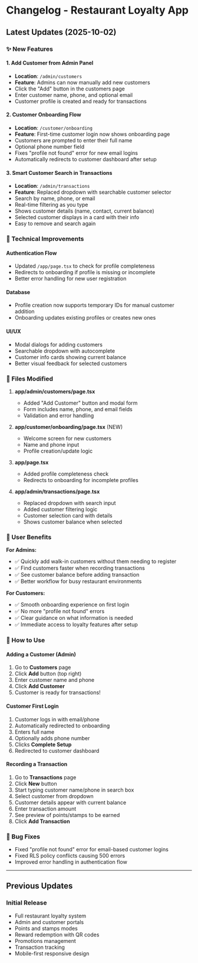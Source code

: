 # Changelog - Restaurant Loyalty App

## Latest Updates (2025-10-02)

### ✨ New Features

#### 1. **Add Customer from Admin Panel**
- **Location**: `/admin/customers`
- **Feature**: Admins can now manually add new customers
- Click the "Add" button in the customers page
- Enter customer name, phone, and optional email
- Customer profile is created and ready for transactions

#### 2. **Customer Onboarding Flow**
- **Location**: `/customer/onboarding`
- **Feature**: First-time customer login now shows onboarding page
- Customers are prompted to enter their full name
- Optional phone number field
- Fixes "profile not found" error for new email logins
- Automatically redirects to customer dashboard after setup

#### 3. **Smart Customer Search in Transactions**
- **Location**: `/admin/transactions`
- **Feature**: Replaced dropdown with searchable customer selector
- Search by name, phone, or email
- Real-time filtering as you type
- Shows customer details (name, contact, current balance)
- Selected customer displays in a card with their info
- Easy to remove and search again

### 🔧 Technical Improvements

#### Authentication Flow
- Updated `/app/page.tsx` to check for profile completeness
- Redirects to onboarding if profile is missing or incomplete
- Better error handling for new user registration

#### Database
- Profile creation now supports temporary IDs for manual customer addition
- Onboarding updates existing profiles or creates new ones

#### UI/UX
- Modal dialogs for adding customers
- Searchable dropdown with autocomplete
- Customer info cards showing current balance
- Better visual feedback for selected customers

### 📝 Files Modified

1. **app/admin/customers/page.tsx**
   - Added "Add Customer" button and modal form
   - Form includes name, phone, and email fields
   - Validation and error handling

2. **app/customer/onboarding/page.tsx** (NEW)
   - Welcome screen for new customers
   - Name and phone input
   - Profile creation/update logic

3. **app/page.tsx**
   - Added profile completeness check
   - Redirects to onboarding for incomplete profiles

4. **app/admin/transactions/page.tsx**
   - Replaced dropdown with search input
   - Added customer filtering logic
   - Customer selection card with details
   - Shows customer balance when selected

### 🎯 User Benefits

**For Admins:**
- ✅ Quickly add walk-in customers without them needing to register
- ✅ Find customers faster when recording transactions
- ✅ See customer balance before adding transaction
- ✅ Better workflow for busy restaurant environments

**For Customers:**
- ✅ Smooth onboarding experience on first login
- ✅ No more "profile not found" errors
- ✅ Clear guidance on what information is needed
- ✅ Immediate access to loyalty features after setup

### 🚀 How to Use

#### Adding a Customer (Admin)
1. Go to **Customers** page
2. Click **Add** button (top right)
3. Enter customer name and phone
4. Click **Add Customer**
5. Customer is ready for transactions!

#### Customer First Login
1. Customer logs in with email/phone
2. Automatically redirected to onboarding
3. Enters full name
4. Optionally adds phone number
5. Clicks **Complete Setup**
6. Redirected to customer dashboard

#### Recording a Transaction
1. Go to **Transactions** page
2. Click **New** button
3. Start typing customer name/phone in search box
4. Select customer from dropdown
5. Customer details appear with current balance
6. Enter transaction amount
7. See preview of points/stamps to be earned
8. Click **Add Transaction**

### 🐛 Bug Fixes
- Fixed "profile not found" error for email-based customer logins
- Fixed RLS policy conflicts causing 500 errors
- Improved error handling in authentication flow

---

## Previous Updates

### Initial Release
- Full restaurant loyalty system
- Admin and customer portals
- Points and stamps modes
- Reward redemption with QR codes
- Promotions management
- Transaction tracking
- Mobile-first responsive design
